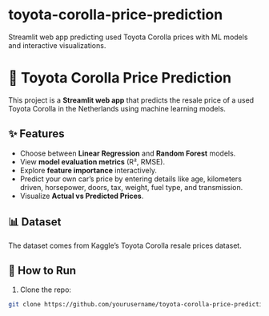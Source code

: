 # toyota-corolla-price-prediction
Streamlit web app predicting used Toyota Corolla prices with ML models and interactive visualizations.
# 🚗 Toyota Corolla Price Prediction

This project is a **Streamlit web app** that predicts the resale price of a used Toyota Corolla in the Netherlands using machine learning models.

## ✨ Features
- Choose between **Linear Regression** and **Random Forest** models.
- View **model evaluation metrics** (R², RMSE).
- Explore **feature importance** interactively.
- Predict your own car’s price by entering details like age, kilometers driven, horsepower, doors, tax, weight, fuel type, and transmission.
- Visualize **Actual vs Predicted Prices**.

## 📊 Dataset
The dataset comes from Kaggle’s Toyota Corolla resale prices dataset.

## 🚀 How to Run
1. Clone the repo:
```bash
git clone https://github.com/yourusername/toyota-corolla-price-prediction.git

